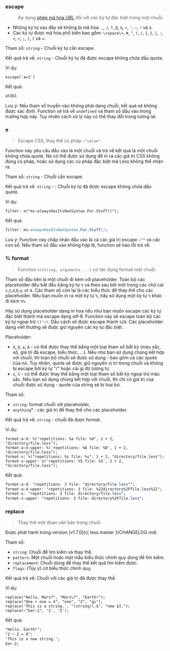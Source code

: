 ### escape

> Áp dụng [phép mã hóa URL](http://en.wikipedia.org/wiki/Percent-encoding) đối với các ký tự đặc biệt trong một chuỗi.

* Những ký tự sau đây sẽ không bị mã hóa: `,`, `/`, `?`, `@`, `&`, `+`, `'`, `~`, `!` và `$`.
* Các ký tự được mã hóa phổ biến bao gồm: `\<space\>`, `#`, `^`, `(`, `)`, `{`, `}`, `|`, `:`, `>`, `<`, `;`, `]`, `[` và `=`.

Tham số: `string` - Chuỗi ký tự cần escape.

Kết quả trả về: `string` - Chuỗi ký tự đã được escape không chứa dấu quote.

Ví dụ:

```less
escape('a=1')
```

Kết quả:

```css
a%3D1
```

Lưu ý: Nếu tham số truyền vào không phải dạng chuỗi, kết quả sẽ không được xác định. Function sẽ trả về `undefined` và tham số đầu vào trong trường hợp này. Tuy nhiên cách xử lý này có thể thay đổi trong tương lai.


### e

> Escape CSS, thay thế cú pháp `~"value"`.

Function này yêu cầu đầu vào là một chuỗi và trả về kết quả là một chuỗi không chứa quote. Nó có thể được sử dụng để in ra các giá trị CSS không đúng cú pháp, hoặc sử dụng các cú pháp đặc biệt mà Less không thể nhận ra.

Tham số: `string` - Chuỗi cần escape.

Kết quả trả về: `string` - : Chuỗi ký tự đã được escape không chứa dấu quote.

Ví dụ:

```less
filter: e("ms:alwaysHasItsOwnSyntax.For.Stuff()");
```

Kết quả:

```css
filter: ms:alwaysHasItsOwnSyntax.For.Stuff();
```

Lưu ý: Function này chấp nhận đầu vào là cả các giá trị escape `~""` và các con số. Nếu tham số đầu vào không hợp lệ, function sẽ báo lỗi trả về.


### % format

> Function `%(string, arguments ...)` có tác dụng format một chuỗi.

Tham số đầu tiên là một chuỗi đi kèm với placeholder. Toàn bộ các placeholder đều bắt đầu bằng ký tự `%` và theo sau bởi một trong các chữ cái `s`,`S`,`d`,`D`,`a`, or `A`. Các tham số còn lại là các biểu thức để thay thế cho các placeholder. Nếu bạn muốn in ra một ký tự `%`, hãy sử dụng một ký tự `%` khác đi kèm `%%`.

Hãy sử dụng placeholder dạng in hoa nếu như bạn muốn escape các ký tự đặc biệt thành mã escape dạng utf-8.
Function này sẽ escape toàn bộ các ký tự ngoại trừ `()'~!`. Dấu cách sẽ được escape thành `%20`. Các placeholder dạng viết thường sẽ được giữ nguyên các ký tự đặc biệt.

Placeholder:
* `d`, `D`, `a`, `A` - có thể được thay thế bằng một loại tham số bất kỳ (màu sắc, số, giá trị đã escape, biểu thức, ...). Nếu như bạn sử dụng chúng kết hợp với chuỗi, thì toàn bộ chuỗi sẽ được sử dụng - bao gồm cả các quote của nó. Tuy nhiên, quote sẽ được giữ nguyên vị trí trong chuỗi và không bị escape bởi ký tự "/" hoặc cái gì đó tương tự.
* `s`, `S` - có thể được thay thế bằng một loại tham số bất kỳ ngoại trừ màu sắc. Nếu bạn sử dụng chúng kết hợp với chuỗi, thì chỉ có giá trị của chuỗi được sử dụng - quote của string sẽ bị loại bỏ.

Tham số:

* `string`: format chuỗi với placeholder,
* `anything`* : các giá trị để thay thế cho các placeholder.

Kết quả trả về: `string` - chuỗi đã được format.

Ví dụ:

```less
format-a-d: %("repetitions: %a file: %d", 1 + 2, "directory/file.less");
format-a-d-upper: %('repetitions: %A file: %D', 1 + 2, "directory/file.less");
format-s: %("repetitions: %s file: %s", 1 + 2, "directory/file.less");
format-s-upper: %('repetitions: %S file: %S', 1 + 2, "directory/file.less");
```
Kết quả:

```css
format-a-d: "repetitions: 3 file: "directory/file.less"";
format-a-d-upper: "repetitions: 3 file: %22directory%2Ffile.less%22";
format-s: "repetitions: 3 file: directory/file.less";
format-s-upper: "repetitions: 3 file: directory%2Ffile.less";
```


### replace

> Thay thế một đoạn văn bản trong chuỗi.

Được phát hành trong version [v1.7.0]({{ less.master }}CHANGELOG.md)

Tham số:

* `string`: Chuỗi để tìm kiếm và thay thế.
* `pattern`: Một chuỗi hoặc một mẫu biểu thức chính quy dùng để tìm kiếm.
* `replacement`: Chuỗi dùng để thay thế kết quả tìm kiếm được.
* `flags`: (Tùy ý) cờ biểu thức chính quy.

Kết quả trả về: Chuỗi với các giá trị đã được thay thế.

Ví dụ:

```less
replace("Hello, Mars?", "Mars\?", "Earth!");
replace("One + one = 4", "one", "2", "gi");
replace('This is a string.', "(string)\.$", "new $1.");
replace(~"bar-1", '1', '2');
```
Kết quả:

```css
"Hello, Earth!";
"2 + 2 = 4";
'This is a new string.';
bar-2;
```

